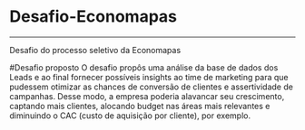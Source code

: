 # Desafio-Economapas
---
Desafio do processo seletivo da Economapas


#Desafio proposto
O desafio propôs uma análise da base de dados dos Leads e ao final fornecer possíveis insights ao time de marketing para que pudessem otimizar as chances de conversão de clientes e assertividade de campanhas. Desse modo, a empresa poderia alavancar seu crescimento, captando mais clientes, alocando budget nas áreas mais relevantes e diminuindo o CAC (custo de aquisição por cliente), por exemplo.
